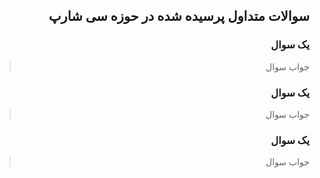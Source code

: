 <div dir="rtl" lang="fa">

<h2>سوالات متداول پرسیده شده در حوزه سی شارپ</h2>


<h3>یک سوال</h3>

<blockquote>
  <p>جواب سوال</p>
</blockquote>

<h3>یک سوال</h3>

<blockquote>
  <p>جواب سوال</p>
</blockquote>

<h3>یک سوال</h3>

<blockquote>
  <p>جواب سوال</p>
</blockquote>



</div>
